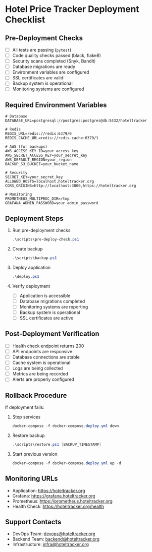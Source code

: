 # Hotel Price Tracker Deployment Checklist

## Pre-Deployment Checks
- [ ] All tests are passing (`pytest`)
- [ ] Code quality checks passed (black, flake8)
- [ ] Security scans completed (Snyk, Bandit)
- [ ] Database migrations are ready
- [ ] Environment variables are configured
- [ ] SSL certificates are valid
- [ ] Backup system is operational
- [ ] Monitoring systems are configured

## Required Environment Variables
```
# Database
DATABASE_URL=postgresql://postgres:postgres@db:5432/hoteltracker

# Redis
REDIS_URL=redis://redis:6379/0
REDIS_CACHE_URL=redis://redis-cache:6379/1

# AWS (for backups)
AWS_ACCESS_KEY_ID=your_access_key
AWS_SECRET_ACCESS_KEY=your_secret_key
AWS_DEFAULT_REGION=your_region
BACKUP_S3_BUCKET=your_bucket_name

# Security
SECRET_KEY=your_secret_key
ALLOWED_HOSTS=localhost,hoteltracker.org
CORS_ORIGINS=http://localhost:3000,https://hoteltracker.org

# Monitoring
PROMETHEUS_MULTIPROC_DIR=/tmp
GRAFANA_ADMIN_PASSWORD=your_admin_password
```

## Deployment Steps
1. Run pre-deployment checks
   ```powershell
   .\scripts\pre-deploy-check.ps1
   ```

2. Create backup
   ```powershell
   .\scripts\backup.ps1
   ```

3. Deploy application
   ```powershell
   .\deploy.ps1
   ```

4. Verify deployment
   - [ ] Application is accessible
   - [ ] Database migrations completed
   - [ ] Monitoring systems are reporting
   - [ ] Backup system is operational
   - [ ] SSL certificates are active

## Post-Deployment Verification
- [ ] Health check endpoint returns 200
- [ ] API endpoints are responsive
- [ ] Database connections are stable
- [ ] Cache system is operational
- [ ] Logs are being collected
- [ ] Metrics are being recorded
- [ ] Alerts are properly configured

## Rollback Procedure
If deployment fails:
1. Stop services
   ```powershell
   docker-compose -f docker-compose.deploy.yml down
   ```

2. Restore backup
   ```powershell
   .\scripts\restore.ps1 [BACKUP_TIMESTAMP]
   ```

3. Start previous version
   ```powershell
   docker-compose -f docker-compose.deploy.yml up -d
   ```

## Monitoring URLs
- Application: https://hoteltracker.org
- Grafana: https://grafana.hoteltracker.org
- Prometheus: https://prometheus.hoteltracker.org
- Health Check: https://hoteltracker.org/health

## Support Contacts
- DevOps Team: devops@hoteltracker.org
- Backend Team: backend@hoteltracker.org
- Infrastructure: infra@hoteltracker.org
